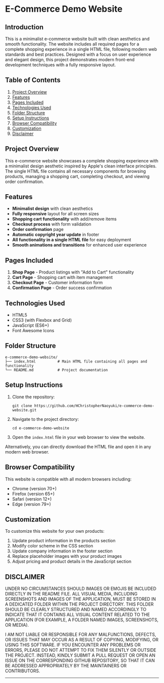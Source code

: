 # E-Commerce Demo Website

## Introduction

This is a minimalist e-commerce website built with clean aesthetics and smooth functionality. 
The website includes all required pages for a complete shopping experience in a single HTML file, following 
modern web standards and best practices. Designed with a focus on user experience and elegant design, this 
project demonstrates modern front-end development techniques with a fully responsive layout.

## Table of Contents

1. [Project Overview](#project-overview)
2. [Features](#features)
3. [Pages Included](#pages-included)
4. [Technologies Used](#technologies-used)
5. [Folder Structure](#folder-structure)
6. [Setup Instructions](#setup-instructions)
7. [Browser Compatibility](#browser-compatibility)
8. [Customization](#customization)
9. [Disclaimer](#disclaimer)

## Project Overview

This e-commerce website showcases a complete shopping experience with a minimalist 
design aesthetic inspired by Apple's clean interface principles. The single HTML 
file contains all necessary components for browsing products, managing a shopping 
cart, completing checkout, and viewing order confirmation.

## Features

- **Minimalist design** with clean aesthetics
- **Fully responsive** layout for all screen sizes
- **Shopping cart functionality** with add/remove items
- **Checkout process** with form validation
- **Order confirmation** page
- **Automatic copyright year update** in footer
- **All functionality in a single HTML file** for easy deployment
- **Smooth animations and transitions** for enhanced user experience

## Pages Included

1. **Shop Page** - Product listings with "Add to Cart" functionality
2. **Cart Page** - Shopping cart with item management
3. **Checkout Page** - Customer information form
4. **Confirmation Page** - Order success confirmation

## Technologies Used

- HTML5
- CSS3 (with Flexbox and Grid)
- JavaScript (ES6+)
- Font Awesome Icons

## Folder Structure

```
e-commerce-demo-website/
├── index.html          # Main HTML file containing all pages and functionality
└── README.md           # Project documentation
```

## Setup Instructions

1. Clone the repository:
   ```
   git clone https://github.com/HChristopherNaoyuki/e-commerce-demo-website.git
   ```

2. Navigate to the project directory:
   ```
   cd e-commerce-demo-website
   ```

3. Open the `index.html` file in your web browser to view the website.

Alternatively, you can directly download the HTML file and open it in any modern web browser.

## Browser Compatibility

This website is compatible with all modern browsers including:
- Chrome (version 70+)
- Firefox (version 65+)
- Safari (version 12+)
- Edge (version 79+)

## Customization

To customize this website for your own products:

1. Update product information in the products section
2. Modify color scheme in the CSS section
3. Update company information in the footer section
4. Replace placeholder images with your product images
5. Adjust pricing and product details in the JavaScript section

## DISCLAIMER

UNDER NO CIRCUMSTANCES SHOULD IMAGES OR EMOJIS BE INCLUDED DIRECTLY 
IN THE README FILE. ALL VISUAL MEDIA, INCLUDING SCREENSHOTS AND IMAGES 
OF THE APPLICATION, MUST BE STORED IN A DEDICATED FOLDER WITHIN THE 
PROJECT DIRECTORY. THIS FOLDER SHOULD BE CLEARLY STRUCTURED AND NAMED 
ACCORDINGLY TO INDICATE THAT IT CONTAINS ALL VISUAL CONTENT RELATED TO 
THE APPLICATION (FOR EXAMPLE, A FOLDER NAMED IMAGES, SCREENSHOTS, OR MEDIA).

I AM NOT LIABLE OR RESPONSIBLE FOR ANY MALFUNCTIONS, DEFECTS, OR ISSUES 
THAT MAY OCCUR AS A RESULT OF COPYING, MODIFYING, OR USING THIS SOFTWARE. 
IF YOU ENCOUNTER ANY PROBLEMS OR ERRORS, PLEASE DO NOT ATTEMPT TO FIX THEM 
SILENTLY OR OUTSIDE THE PROJECT. INSTEAD, KINDLY SUBMIT A PULL REQUEST 
OR OPEN AN ISSUE ON THE CORRESPONDING GITHUB REPOSITORY, SO THAT IT CAN 
BE ADDRESSED APPROPRIATELY BY THE MAINTAINERS OR CONTRIBUTORS.

---

